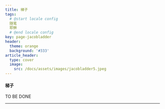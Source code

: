 ```yaml
---
title: 梯子
tags: 
  # @start locale config
  随笔
  耶稣
  # @end locale config
key: page-jacobladder
header:
  theme: orange
  background: '#333'
article_header:
  type: cover
  image:
    src: /docs/assets/images/jacobladder5.jpeg
---
```


#### 梯子

TO BE DONE

<!--more-->



---

